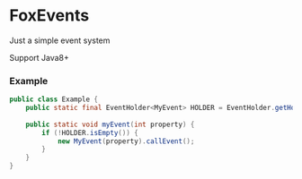 # FoxEvents

Just a simple event system

Support Java8+

### Example

```java
public class Example {
    public static final EventHolder<MyEvent> HOLDER = EventHolder.getHolderFromEvent(MyEvent.class);
    
    public static void myEvent(int property) {
        if (!HOLDER.isEmpty()) {
            new MyEvent(property).callEvent();
        }
    }
}
```
